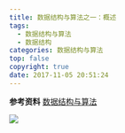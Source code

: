 ```yaml
---
title: 数据结构与算法之一：概述
tags:
  - 数据结构与算法
  - 数据结构
categories: 数据结构与算法
top: false
copyright: true
date: 2017-11-05 20:51:24
---
```


<!--more-->

**参考资料**
[数据结构与算法](http://www.cnblogs.com/wangyingli/category/889107.html)

![](http://oankigr4l.bkt.clouddn.com/wexin.png)